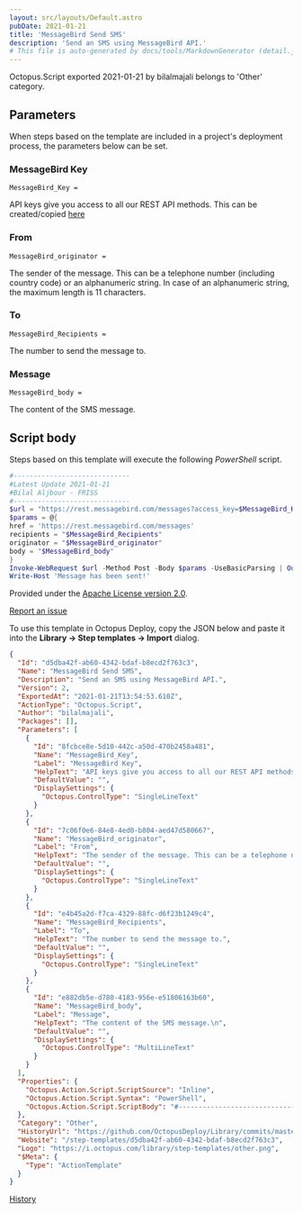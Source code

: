 ```yaml
---
layout: src/layouts/Default.astro
pubDate: 2021-01-21
title: 'MessageBird Send SMS'
description: 'Send an SMS using MessageBird API.'
# This file is auto-generated by docs/tools/MarkdownGenerator (detail.js)
---
```


Octopus.Script exported 2021-01-21 by bilalmajali belongs to 'Other' category.

## Parameters

When steps based on the template are included in a project's deployment process, the parameters below can be set.


<div class="param">

### MessageBird Key

`MessageBird_Key = `

API keys give you access to all our REST API methods.
This can be created/copied [here](https://dashboard.messagebird.com/en/developers/access)

</div>
        
<div class="param">

### From

`MessageBird_originator = `

The sender of the message. This can be a telephone number (including country code) or an alphanumeric string. In case of an alphanumeric string, the maximum length is 11 characters. 

</div>
        
<div class="param">

### To

`MessageBird_Recipients = `

The number to send the message to.

</div>
        
<div class="param">

### Message

`MessageBird_body = `

The content of the SMS message.


</div>
        

## Script body

Steps based on this template will execute the following *PowerShell* script.

```PowerShell
#-----------------------------
#Latest Update 2021-01-21
#Bilal Aljbour - FRISS
#-----------------------------
$url = "https://rest.messagebird.com/messages?access_key=$MessageBird_Key"
$params = @{
href = 'https://rest.messagebird.com/messages'
recipients = "$MessageBird_Recipients"
originator = "$MessageBird_originator"
body = "$MessageBird_body"
}
Invoke-WebRequest $url -Method Post -Body $params -UseBasicParsing | Out-Null
Write-Host 'Message has been sent!'
```

Provided under the [Apache License version 2.0](https://github.com/OctopusDeploy/Library/blob/master/LICENSE.txt).

[Report an issue](https://github.com/OctopusDeploy/Library/issues/new?assignees=&labels=&projects=&template=bug-report.yml&title=Issue%20with%20MessageBird%20Send%20SMS&step-template=MessageBird%20Send%20SMS)

<div class="get-json">

To use this template in Octopus Deploy, copy the JSON below and paste it into the **Library → Step templates → Import** dialog.

```json
{
  "Id": "d5dba42f-ab60-4342-bdaf-b8ecd2f763c3",
  "Name": "MessageBird Send SMS",
  "Description": "Send an SMS using MessageBird API.",
  "Version": 2,
  "ExportedAt": "2021-01-21T13:54:53.610Z",
  "ActionType": "Octopus.Script",
  "Author": "bilalmajali",
  "Packages": [],
  "Parameters": [
    {
      "Id": "8fcbce8e-5d10-442c-a50d-470b2458a481",
      "Name": "MessageBird_Key",
      "Label": "MessageBird Key",
      "HelpText": "API keys give you access to all our REST API methods.\nThis can be created/copied [here](https://dashboard.messagebird.com/en/developers/access)",
      "DefaultValue": "",
      "DisplaySettings": {
        "Octopus.ControlType": "SingleLineText"
      }
    },
    {
      "Id": "7c06f0e6-84e8-4ed0-b804-aed47d580667",
      "Name": "MessageBird_originator",
      "Label": "From",
      "HelpText": "The sender of the message. This can be a telephone number (including country code) or an alphanumeric string. In case of an alphanumeric string, the maximum length is 11 characters. ",
      "DefaultValue": "",
      "DisplaySettings": {
        "Octopus.ControlType": "SingleLineText"
      }
    },
    {
      "Id": "e4b45a2d-f7ca-4329-88fc-d6f23b1249c4",
      "Name": "MessageBird_Recipients",
      "Label": "To",
      "HelpText": "The number to send the message to.",
      "DefaultValue": "",
      "DisplaySettings": {
        "Octopus.ControlType": "SingleLineText"
      }
    },
    {
      "Id": "e882db5e-d780-4183-956e-e51806163b60",
      "Name": "MessageBird_body",
      "Label": "Message",
      "HelpText": "The content of the SMS message.\n",
      "DefaultValue": "",
      "DisplaySettings": {
        "Octopus.ControlType": "MultiLineText"
      }
    }
  ],
  "Properties": {
    "Octopus.Action.Script.ScriptSource": "Inline",
    "Octopus.Action.Script.Syntax": "PowerShell",
    "Octopus.Action.Script.ScriptBody": "#-----------------------------\n#Latest Update 2021-01-21\n#Bilal Aljbour - FRISS\n#-----------------------------\n$url = \"https://rest.messagebird.com/messages?access_key=$MessageBird_Key\"\n$params = @{\nhref = 'https://rest.messagebird.com/messages'\nrecipients = \"$MessageBird_Recipients\"\noriginator = \"$MessageBird_originator\"\nbody = \"$MessageBird_body\"\n}\nInvoke-WebRequest $url -Method Post -Body $params -UseBasicParsing | Out-Null\nWrite-Host 'Message has been sent!'"
  },
  "Category": "Other",
  "HistoryUrl": "https://github.com/OctopusDeploy/Library/commits/master/step-templates//opt/buildagent/work/75443764cd38076d/step-templates/send-sms-using-messagebird.json",
  "Website": "/step-templates/d5dba42f-ab60-4342-bdaf-b8ecd2f763c3",
  "Logo": "https://i.octopus.com/library/step-templates/other.png",
  "$Meta": {
    "Type": "ActionTemplate"
  }
}
```

[History](https://github.com/OctopusDeploy/Library/commits/master/step-templates/https://github.com/OctopusDeploy/Library/commits/master/step-templates//opt/buildagent/work/75443764cd38076d/step-templates/send-sms-using-messagebird.json)

</div>
